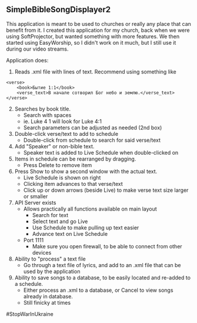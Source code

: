 ## SimpleBibleSongDisplayer2

This application is meant to be used to churches or really any place that can benefit from it. I created this application for my church, back when  we were using SoftProjector, but wanted something with more features. We then started using EasyWorship, so I didn't work on it much, but I still use it during our video streams.

Application does:
1. Reads .xml file with lines of text. Recommend using something like
```
<verse>
	<book>Бытие 1:1</book>
	<verse_text>В начале сотворил Бог небо и землю.</verse_text>
</verse>
```

2. Searches by book title.
    * Search with spaces
    * ie. Luke 4 1 will look for Luke 4:1
    * Search parameters can be adjusted as needed (2nd box)
3. Double-click verse/text to add to schedule
    * Double-click from schedule to search for said verse/text
4. Add "Speaker" or non-bible text.
    * Speaker text is added to Live Schedule when double-clicked on
5. Items in schedule can be rearranged by dragging.
    * Press Delete to remove item
6. Press Show to show a second window with the actual text.
    * Live Schedule is shown on right
    * Clicking item advances to that verse/text
    * Click up or down arrows (beside Live) to make verse text size larger or smaller
7. API Server exists
    * Allows practically all functions available on main layout
        * Search for text
        * Select text and go Live
        * Use Schedule to make pulling up text easier
        * Advance text on Live Schedule
    * Port 1111
        * Make sure you open firewall, to be able to connect from other devices
8. Ability to "process" a text file
    * Go through a text file of lyrics, and add to an .xml file that can be used by the application
9. Ability to save songs to a database, to be easily located and re-added to a schedule.
    * Either process an .xml to a database, or Cancel to view songs already in database.
    * Still finicky at times

#StopWarInUkraine